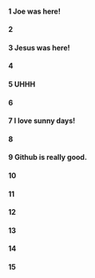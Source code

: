 #### 1 Joe was here!
#### 2
#### 3 Jesus was here!
#### 4
#### 5 UHHH
#### 6
#### 7 I love sunny days!
#### 8
#### 9 Github is really good.
#### 10
#### 11
#### 12
#### 13
#### 14
#### 15
